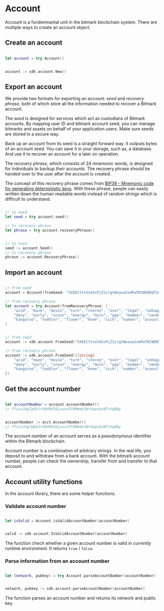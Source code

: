 # Account

Account is a fundenmantal unit in the bitmark blockchain system. There are multiple ways to create an account object.

## Create an account

```javascript
```

```swift
let account = try Account()
```

```java
```

```go
account := sdk.account.New()
```

## Export an account

We provide two formats for exporting an account: *seed* and *recovery phrase*, both of which store all the information needed to recover a Bitmark account.

The *seed* is designed for services which act as custodians of Bitmark accounts. By mapping user ID and bitmark account seed, you can manage bitmarks and assets on behalf of your application users. Make sure seeds are stored in a secure way.

Back up an account from its seed is a straight forward way. It outputs bytes of an account seed. You can save it in your storage, such as, a database. And use it to recover an account for a later on operation.

The *recovery phrase*, which consists of 24 mnemonic words, is designed for individuals to backup their accounts. The recovery phrase should be handed over to the user after the account is created.

The concept of this recovery phrase comes from [BIP39 - Mnemonic code for generating deterministic keys](https://github.com/bitcoin/bips/blob/master/bip-0039.mediawiki). With these phrase, people can easily written down the human readable words instead of random strings which is difficult to understand.

```javascript
```

```swift
// to seed
let seed = try account.seed()

// to recovery phrase
let phrase = try account.recoveryPhrase()
```

```java
```

```go
// to seed
seed := account.Seed()
// to recovery phrase
phrase := account.RecoveryPhrase()
```

## Import an account

```javascript
```

```swift
// from seed
account = Account(fromSeed: "5XEECttvVsk5xPjZ1zrgtWoauw2xmPwTKCWEN5GF24UpaGZhAGS6tXd")

// from recovery phrase
let account = try Account(fromRecoveryPhrase: [
    "acid", "maze", "movie", "turn", "stereo", "over", "legal", "unhappy",
    "deny", "early", "scout", "energy", "mule", "gap", "member", "vendor",
    "kangaroo", "toddler", "flower", "knee", "sick", "number", "acoustic", "you"]
)
```

```java
```

```go
// from seed
account := sdk.account.FromSeed("5XEECttvVsk5xPjZ1zrgtWoauw2xmPwTKCWEN5GF24UpaGZhAGS6tXd")

// from recovery phrase
account := sdk.account.FromSeed([]string{
    "acid", "maze", "movie", "turn", "stereo", "over", "legal", "unhappy",
    "deny", "early", "scout", "energy", "mule", "gap", "member", "vendor",
    "kangaroo", "toddler", "flower", "knee", "sick", "number", "acoustic", "you",
})
```

## Get the account number

```javascript
```

```swift
let accountNumber = account.accountNumber()
// ffzcoJeg7p6kJrV6VNhS6juuceTCKMmek1WrXopvbzNTvYqANy
```

```java
```

```go
accountNumber := acct.AccountNumber()
// ffzcoJeg7p6kJrV6VNhS6juuceTCKMmek1WrXopvbzNTvYqANy
```

The account number of an account serves as a pseudonymous identifier within the Bitmark blockchain.

Account number is a combination of arbitrary strings. In the real life, you deposit to and withdraw from a bank account. With the bitmark account number, people can check the ownership, transfer from and transfer to that account.

## Account utility functions

In the account library, there are some helper functions.

### Validate account number

```javascript
```

```swift
let isValid = Account.isValidAccountNumber(accountNumber)
```

```java
```

```go
valid := sdk.account.IsValidAccountNumber(accountNumber)
```

The function chech whether a given account number is valid in currently runtime environment. It returns `true` / `false`.

### Parse information from an account number

```javascript
```

```swift
let (network, pubkey) = try Account.parseAccountNumber(accountNumber)
```

```java
```

```go
network, pubkey := sdk.account.parseAccountNumber(accountNumber)
```

The function parses an account number and returns its network and public key.
